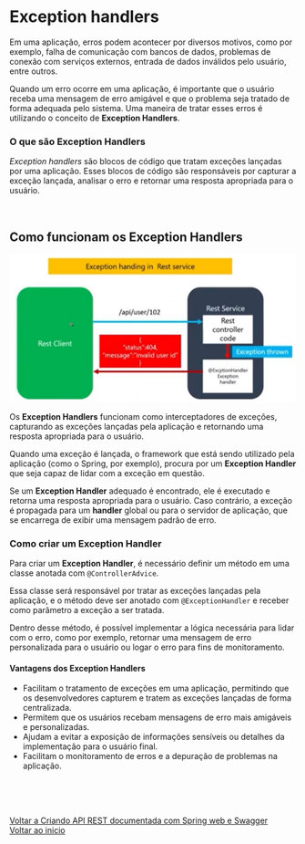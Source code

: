 # Exception handlers

Em uma aplicação, erros podem acontecer por diversos motivos, como por exemplo, falha de comunicação com bancos de dados, problemas de conexão com serviços externos, entrada de dados inválidos pelo usuário, entre outros.

Quando um erro ocorre em uma aplicação, é importante que o usuário receba uma mensagem de erro amigável e que o problema seja tratado de forma adequada pelo sistema. Uma maneira de tratar esses erros é utilizando o conceito de **Exception Handlers**.

### **O que são Exception Handlers**

*Exception handlers* são blocos de código que tratam exceções lançadas por uma aplicação. Esses blocos de código são responsáveis por capturar a exceção lançada, analisar o erro e retornar uma resposta apropriada para o usuário.

<br>

## Como funcionam os Exception Handlers

<img src="./img/37.jpg" alt="" width="600">

Os **Exception Handlers** funcionam como interceptadores de exceções, capturando as exceções lançadas pela aplicação e retornando uma resposta apropriada para o usuário.

Quando uma exceção é lançada, o framework que está sendo utilizado pela aplicação (como o Spring, por exemplo), procura por um **Exception Handler** que seja capaz de lidar com a exceção em questão.

Se um **Exception Handler** adequado é encontrado, ele é executado e retorna uma resposta apropriada para o usuário. Caso contrário, a exceção é propagada para um **handler** global ou para o servidor de aplicação, que se encarrega de exibir uma mensagem padrão de erro.

### Como criar um Exception Handler

Para criar um **Exception Handler**, é necessário definir um método em uma classe anotada com `@ControllerAdvice`.

Essa classe será responsável por tratar as exceções lançadas pela aplicação, e o método deve ser anotado com `@ExceptionHandler` e receber como parâmetro a exceção a ser tratada.

Dentro desse método, é possível implementar a lógica necessária para lidar com o erro, como por exemplo, retornar uma mensagem de erro personalizada para o usuário ou logar o erro para fins de monitoramento.

#### Vantagens dos Exception Handlers

- Facilitam o tratamento de exceções em uma aplicação, permitindo que os desenvolvedores capturem e tratem as exceções lançadas de forma centralizada.
- Permitem que os usuários recebam mensagens de erro mais amigáveis e personalizadas.
- Ajudam a evitar a exposição de informações sensíveis ou detalhes da implementação para o usuário final.
- Facilitam o monitoramento de erros e a depuração de problemas na aplicação.

<br>

<br>

<br>

[Voltar a Criando API REST documentada com Spring web e Swagger](/Arquivos/Conteudo/6%20-%20Ganhando%20produtividade%20com%20spring%20framwork/6.3%20Criando%20api%20rest%20documentada%20com%20spring%20web%20e%20swagger.md)<br>
[Voltar ao inicio](/README.md)
